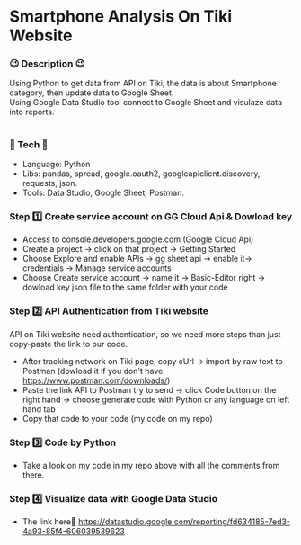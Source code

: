 # Smartphone Analysis On Tiki Website
### :wink: Description :wink:
Using Python to get data from API on Tiki, the data is about Smartphone category, then update data to Google Sheet.<br>
Using Google Data Studio tool connect to Google Sheet and visulaze data into reports.<br>
#
### :diamond_shape_with_a_dot_inside: Tech :diamond_shape_with_a_dot_inside:
- Language: Python
- Libs: pandas, spread, google.oauth2, googleapiclient.discovery, requests, json.
- Tools: Data Studio, Google Sheet, Postman.
### Step :one: Create service account on GG Cloud Api & Dowload key
- Access to console.developers.google.com (Google Cloud Api)
- Create a project -> click on that project -> Getting Started
- Choose Explore and enable APIs -> gg sheet api -> enable it-> credentials -> Manage service accounts
- Choose Create service account -> name it -> Basic-Editor right -> dowload key json file to the same folder with your code
### Step :two: API Authentication from Tiki website 
API on Tiki website need authentication, so we need more steps than just copy-paste the link to our code.
- After tracking network on Tiki page, copy cUrl -> import by raw text to Postman (dowload it if you don't have https://www.postman.com/downloads/)
- Paste the link API to Postman try to send -> click Code button on the right hand -> choose generate code with Python or any language on left hand tab
- Copy that code to your code (my code on my repo)
### Step :three: Code by Python
- Take a look on my code in my repo above with all the comments from there.
### Step :four: Visualize data with Google Data Studio
- The link here:link: https://datastudio.google.com/reporting/fd634185-7ed3-4a93-85f4-606039539623

